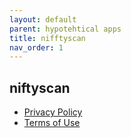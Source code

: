 ```yaml
---
layout: default
parent: hypotehtical apps
title: nifftyscan
nav_order: 1
---
```


## niftyscan

- [Privacy Policy](../niftyscan/privacy)
- [Terms of Use](../niftyscan/terms)
